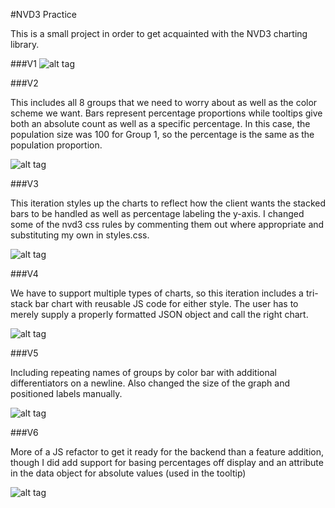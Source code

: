 #NVD3 Practice

This is a small project in order to get acquainted with the NVD3 charting library.

###V1
![alt tag](https://s3.amazonaws.com/portfolio.site.bucket/nvd3_v1)

###V2

This includes all 8 groups that we need to worry about as well as the color scheme we want. Bars represent percentage proportions while tooltips give both an absolute count as well as a specific percentage. In this case, the population size was 100 for Group 1, so the percentage is the same as the population proportion.

![alt tag](https://s3.amazonaws.com/portfolio.site.bucket/nvd3_v2)

###V3

This iteration styles up the charts to reflect how the client wants the stacked bars to be handled as well as percentage labeling the y-axis. I changed some of the nvd3 css rules by commenting them out where appropriate and substituting my own in styles.css.

![alt tag](https://s3.amazonaws.com/portfolio.site.bucket/nvd3_v3)

###V4

We have to support multiple types of charts, so this iteration includes a tri-stack bar chart with reusable JS code for either style. The user has to merely supply a properly formatted JSON object and call the right chart.

![alt tag](https://s3.amazonaws.com/portfolio.site.bucket/nvd3_v4)

###V5

Including repeating names of groups by color bar with additional differentiators on a newline. Also changed the size of the graph and positioned labels manually.

![alt tag](https://s3.amazonaws.com/portfolio.site.bucket/nvd3_v5)

###V6

More of a JS refactor to get it ready for the backend than a feature addition, though I did add support for basing percentages off display and an attribute in the data object for absolute values (used in the tooltip)

![alt tag](https://s3.amazonaws.com/portfolio.site.bucket/nvd3_v6)
